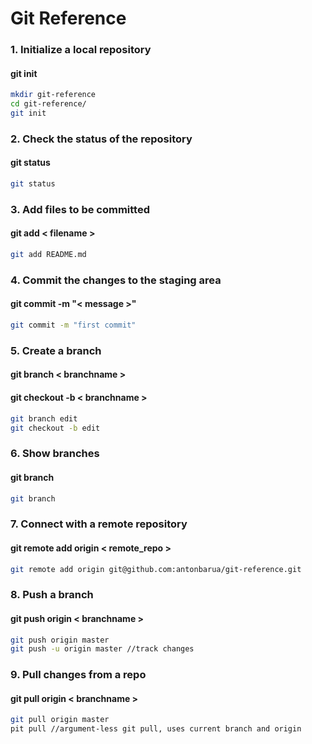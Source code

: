 # Git Reference

### 1. Initialize a local repository

#### git init
```bash
mkdir git-reference
cd git-reference/
git init
```
### 2. Check the status of the repository

#### git status
```bash
git status
```

### 3. Add files to be committed

#### git add < filename >
```bash
git add README.md
```

### 4. Commit the changes to the staging area

#### git commit -m "< message >"
```bash
git commit -m "first commit"
```

### 5. Create a branch

#### git branch < branchname >
#### git checkout -b < branchname >
```bash
git branch edit
git checkout -b edit
```

### 6. Show branches

#### git branch
```bash
git branch
```

### 7. Connect with a remote repository

#### git remote add origin < remote_repo >
```bash
git remote add origin git@github.com:antonbarua/git-reference.git
```

### 8. Push a branch 

#### git push origin < branchname >
```bash
git push origin master
git push -u origin master //track changes
```

### 9. Pull changes from a repo

#### git pull origin < branchname >
```bash
git pull origin master
pit pull //argument-less git pull, uses current branch and origin
```